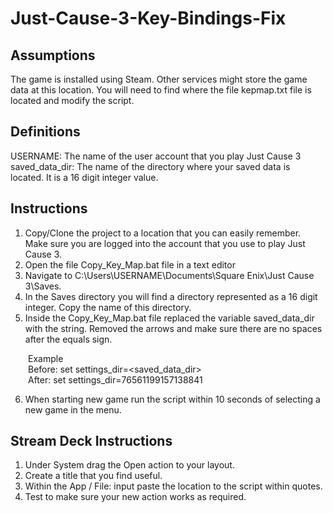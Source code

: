 # Just-Cause-3-Key-Bindings-Fix

## Assumptions
The game is installed using Steam.  Other services might store the game data at this location.  You will need to find where the file kepmap.txt file is located and modify the script. 

## Definitions
USERNAME: The name of the user account that you play Just Cause 3\
saved_data_dir: The name of the directory where your saved data is located.  It is a 16 digit integer value.

## Instructions
1. Copy/Clone the project to a location that you can easily remember.  Make sure you are logged into the account that you use to play Just Cause 3.
2. Open the file Copy_Key_Map.bat file in a text editor
3. Navigate to C:\Users\USERNAME\Documents\Square Enix\Just Cause 3\Saves\.
4. In the Saves directory you will find a directory represented as a 16 digit integer.  Copy the name of this directory.
5. Inside the Copy_Key_Map.bat file replaced the variable saved_data_dir with the string.  Removed the arrows and make sure there are no spaces after the equals sign.

&emsp;&emsp;Example\
&emsp;&emsp;Before: set settings_dir=<saved_data_dir>\
&emsp;&emsp;After: set settings_dir=76561199157138841

6. When starting new game run the script within 10 seconds of selecting a new game in the menu.

## Stream Deck Instructions
1. Under System drag the Open action to your layout.
2. Create a title that you find useful.
3. Within the App / File: input paste the location to the script within quotes.
4. Test to make sure your new action works as required.


